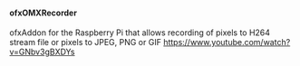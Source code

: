 #### ofxOMXRecorder
ofxAddon for the Raspberry Pi that allows recording of pixels to H264 stream file or pixels to JPEG, PNG or GIF
https://www.youtube.com/watch?v=GNbv3gBXDYs


